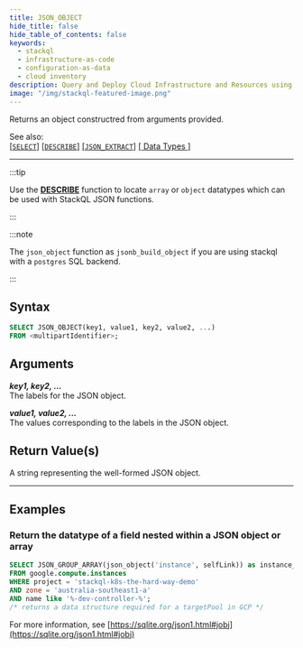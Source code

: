 ```yaml
---
title: JSON_OBJECT
hide_title: false
hide_table_of_contents: false
keywords:
  - stackql
  - infrastructure-as-code
  - configuration-as-data
  - cloud inventory
description: Query and Deploy Cloud Infrastructure and Resources using SQL
image: "/img/stackql-featured-image.png"
---
```

Returns an object constructred from arguments provided.  

See also:  
[[` SELECT `]](/docs/language-spec/select) [[` DESCRIBE `]](/docs/language-spec/describe) [[` JSON_EXTRACT `]](/docs/language-spec/functions/json/json_extract) [[ Data Types ]](/docs/language-spec/data-types)

* * * 

:::tip 

Use the [**DESCRIBE**](/docs/language-spec/describe) function to locate `array` or `object` datatypes which can be used with StackQL JSON functions.

:::

:::note 

The `json_object` function as `jsonb_build_object` if you are using stackql with a `postgres` SQL backend.

:::

## Syntax

```sql
SELECT JSON_OBJECT(key1, value1, key2, value2, ...) 
FROM <multipartIdentifier>;
```

## Arguments

__*key1, key2, ...*__  
The labels for the JSON object.

__*value1, value2, ...*__  
The values corresponding to the labels in the JSON object.

## Return Value(s)
A string representing the well-formed JSON object.

* * *

## Examples

### Return the datatype of a field nested within a JSON object or array

```sql
SELECT JSON_GROUP_ARRAY(json_object('instance', selfLink)) as instance_links
FROM google.compute.instances 
WHERE project = 'stackql-k8s-the-hard-way-demo'
AND zone = 'australia-southeast1-a'
AND name like '%-dev-controller-%';
/* returns a data structure required for a targetPool in GCP */
```

For more information, see [https://sqlite.org/json1.html#jobj](https://sqlite.org/json1.html#jobj)